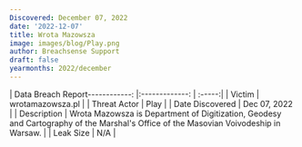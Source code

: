 ```yaml
---
Discovered: December 07, 2022
date: '2022-12-07'
title: Wrota Mazowsza
image: images/blog/Play.png
author: Breachsense Support
draft: false
yearmonths: 2022/december
---
```


| Data Breach Report------------:     |:-------------:    | :-----:|
| Victim      | wrotamazowsza.pl      | 
| Threat Actor      | Play      | 
| Date Discovered      | Dec 07, 2022      | 
| Description      | Wrota Mazowsza is Department of Digitization, Geodesy and Cartography of the Marshal's Office of the Masovian Voivodeship in Warsaw.      | 
| Leak Size      | N/A      | 

